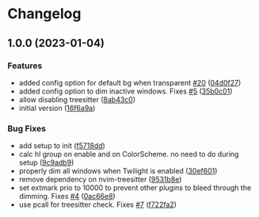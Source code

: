 # Changelog

## 1.0.0 (2023-01-04)


### Features

* added config option for default bg when transparent [#20](https://github.com/folke/twilight.nvim/issues/20) ([04d0f27](https://github.com/folke/twilight.nvim/commit/04d0f2792f84a1135bb0db86a4e4942eb9f67aad))
* added config option to dim inactive windows. Fixes [#5](https://github.com/folke/twilight.nvim/issues/5) ([35b0c01](https://github.com/folke/twilight.nvim/commit/35b0c01fb8a978531fa648d156ce99fd1f97c4c9))
* allow disabling treesitter ([8ab43c0](https://github.com/folke/twilight.nvim/commit/8ab43c0fdc246fdd82382d7ef4ec383f8f755ef9))
* initial version ([16f6a9a](https://github.com/folke/twilight.nvim/commit/16f6a9ada7c26c46e1e3096204498a03642d5af0))


### Bug Fixes

* add setup to init ([f5718dd](https://github.com/folke/twilight.nvim/commit/f5718ddbd9bba3184493a4fc11cd38342966904f))
* calc hl group on enable and on ColorScheme. no need to do during setup ([9c9adb9](https://github.com/folke/twilight.nvim/commit/9c9adb93c6fcacb7f87fd14b5f3c87006f99b3c0))
* properly dim all windows when Twilight is enabled ([30ef601](https://github.com/folke/twilight.nvim/commit/30ef601f36db80dc5daa46c89a66fe4d84176c47))
* remove dependency on nvim-treesitter ([9531b8e](https://github.com/folke/twilight.nvim/commit/9531b8ea93869f5feac63cb154c325ea603c5392))
* set extmark prio to 10000 to prevent other plugins to bleed through the dimming. Fixes [#4](https://github.com/folke/twilight.nvim/issues/4) ([0ac66e8](https://github.com/folke/twilight.nvim/commit/0ac66e85f2d8d7c6eb7d263ffc39fa19b56d882f))
* use pcall for treesitter check. Fixes [#7](https://github.com/folke/twilight.nvim/issues/7) ([f722fa2](https://github.com/folke/twilight.nvim/commit/f722fa24411d0423a3d2daf6f1b5f8b11df9db2b))
